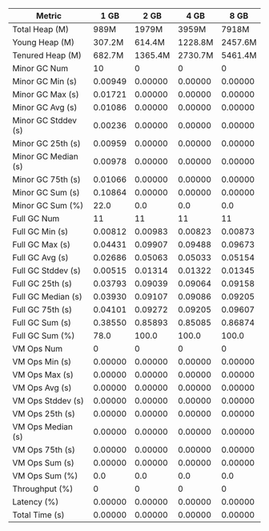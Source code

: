 | Metric | 1 GB | 2 GB | 4 GB | 8 GB |
|------|----|----|----|----|
| Total Heap (M) | 989M | 1979M | 3959M | 7918M |
| Young Heap (M) | 307.2M | 614.4M | 1228.8M | 2457.6M |
| Tenured Heap (M) | 682.7M | 1365.4M | 2730.7M | 5461.4M |
| Minor GC Num | 10 | 0 | 0 | 0 |
| Minor GC Min (s) | 0.00949 | 0.00000 | 0.00000 | 0.00000 |
| Minor GC Max (s) | 0.01721 | 0.00000 | 0.00000 | 0.00000 |
| Minor GC Avg (s) | 0.01086 | 0.00000 | 0.00000 | 0.00000 |
| Minor GC Stddev (s) | 0.00236 | 0.00000 | 0.00000 | 0.00000 |
| Minor GC 25th (s) | 0.00959 | 0.00000 | 0.00000 | 0.00000 |
| Minor GC Median (s) | 0.00978 | 0.00000 | 0.00000 | 0.00000 |
| Minor GC 75th (s) | 0.01066 | 0.00000 | 0.00000 | 0.00000 |
| Minor GC Sum (s) | 0.10864 | 0.00000 | 0.00000 | 0.00000 |
| Minor GC Sum (%) | 22.0 | 0.0 | 0.0 | 0.0 |
| Full GC Num | 11 | 11 | 11 | 11 |
| Full GC Min (s) | 0.00812 | 0.00983 | 0.00823 | 0.00873 |
| Full GC Max (s) | 0.04431 | 0.09907 | 0.09488 | 0.09673 |
| Full GC Avg (s) | 0.02686 | 0.05063 | 0.05033 | 0.05154 |
| Full GC Stddev (s) | 0.00515 | 0.01314 | 0.01322 | 0.01345 |
| Full GC 25th (s) | 0.03793 | 0.09039 | 0.09064 | 0.09158 |
| Full GC Median (s) | 0.03930 | 0.09107 | 0.09086 | 0.09205 |
| Full GC 75th (s) | 0.04101 | 0.09272 | 0.09205 | 0.09607 |
| Full GC Sum (s) | 0.38550 | 0.85893 | 0.85085 | 0.86874 |
| Full GC Sum (%) | 78.0 | 100.0 | 100.0 | 100.0 |
| VM Ops Num | 0 | 0 | 0 | 0 |
| VM Ops Min (s) | 0.00000 | 0.00000 | 0.00000 | 0.00000 |
| VM Ops Max (s) | 0.00000 | 0.00000 | 0.00000 | 0.00000 |
| VM Ops Avg (s) | 0.00000 | 0.00000 | 0.00000 | 0.00000 |
| VM Ops Stddev (s) | 0.00000 | 0.00000 | 0.00000 | 0.00000 |
| VM Ops 25th (s) | 0.00000 | 0.00000 | 0.00000 | 0.00000 |
| VM Ops Median (s) | 0.00000 | 0.00000 | 0.00000 | 0.00000 |
| VM Ops 75th (s) | 0.00000 | 0.00000 | 0.00000 | 0.00000 |
| VM Ops Sum (s) | 0.00000 | 0.00000 | 0.00000 | 0.00000 |
| VM Ops Sum (%) | 0.0 | 0.0 | 0.0 | 0.0 |
| Throughput (%) | 0 | 0 | 0 | 0 |
| Latency (%) | 0.00000 | 0.00000 | 0.00000 | 0.00000 |
| Total Time (s) | 0.00000 | 0.00000 | 0.00000 | 0.00000 |
